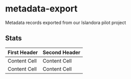 # metadata-export
Metadata records exported from our Islandora pilot project


## Stats


| First Header  | Second Header |
| ------------- | ------------- |
| Content Cell  | Content Cell  |
| Content Cell  | Content Cell  |